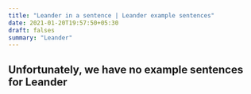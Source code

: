 ```yaml
---
title: "Leander in a sentence | Leander example sentences"
date: 2021-01-20T19:57:50+05:30
draft: falses
summary: "Leander"
---
```

## Unfortunately, we have no example sentences for Leander                 

